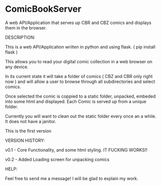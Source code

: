 ComicBookServer
===============

A web API/Application that serves up CBR and CBZ comics and displays them in the browser.









DESCRIPTION:

This is a web API/Application wriiten in python and using flask. ( pip install flask ) 

This allows you to read your digital comic collection in a web browser on any device. 


In its current state it will take a folder of comics ( CBZ and CBR only right now ) and will allow a user to browse through 
all subdirectories and select comics. 

Once selected the comic is coppied to a static folder, unpacked, embeded into some html and displayed. Each Comic is served up
from a unique folder.

Currently you will want to clean out the static folder every once an a while. It does not have a janitor. 


This is the first version 


VERSION HISTORY:

v0.1 - Core Functionality, and some html styling. IT FUCKING WORKS!!

v0.2 - Added Loading screen for unpacking comics

HELP:

Feel free to send me a message! I will be glad to explain my work.
